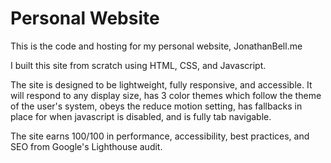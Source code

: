 # Personal Website
This is the code and hosting for my personal website, JonathanBell.me

I built this site from scratch using HTML, CSS, and Javascript.

The site is designed to be lightweight, fully responsive, and accessible. It will respond to any display size, has 3 color themes which follow the theme of the user's system, obeys the reduce motion setting, has fallbacks in place for when javascript is disabled, and is fully tab navigable.

The site earns 100/100 in performance, accessibility, best practices, and SEO from Google's Lighthouse audit.
